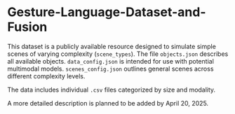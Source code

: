 # Gesture-Language-Dataset-and-Fusion

This dataset is a publicly available resource designed to simulate simple scenes of varying complexity (`scene_types`). 
The file `objects.json` describes all available objects. 
`data_config.json` is intended for use with potential multimodal models. 
`scenes_config.json` outlines general scenes across different complexity levels.

The data includes individual `.csv` files categorized by size and modality.

A more detailed description is planned to be added by April 20, 2025.

